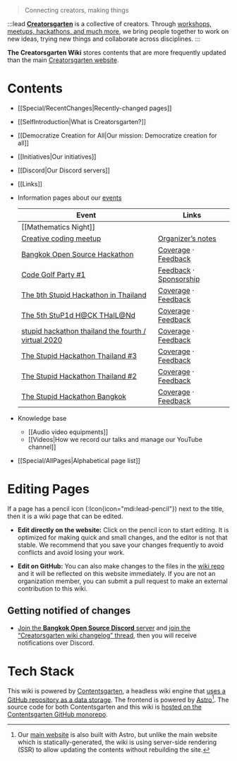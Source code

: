 > Connecting creators, making things

:::lead
**[Creatorsgarten](https://creatorsgarten.org/)** is a collective of creators. Through [workshops, meetups, hackathons, and much more](https://creatorsgarten.org/events/), we bring people together to work on new ideas, trying new things and collaborate across disciplines.
:::

**The Creatorsgarten Wiki** stores contents that are more frequently updated than the main [Creatorsgarten website][main-site].

[main-site]: https://creatorsgarten.org/
[repo]: https://github.com/creatorsgarten/wiki

# Contents

- [[Special/RecentChanges|Recently-changed pages]]

- [[SelfIntroduction|What is Creatorsgarten?]]

- [[Democratize Creation for All|Our mission: Democratize creation for all]]

- [[Initiatives|Our initiatives]]

- [[Discord|Our Discord servers]]

- [[Links]]

- Information pages about our [events](https://creatorsgarten.org/events/)

  | Event | Links |
  | --- | --- |
  | [[Mathematics Night]]
  | [Creative coding meetup](https://grtn.org/e/creativecodingmeetup) | [Organizer’s notes](/wiki/OrganizerNotes/creativecodingmeetup) |
  | [Bangkok Open Source Hackathon](https://grtn.org/e/bangkok) | [Coverage](/wiki/Coverage/bangkok) &middot; [Feedback](/wiki/Feedback/bangkok) |
  | [Code Golf Party #1](https://grtn.org/e/golf1) | [Feedback](/wiki/Feedback/golf1) &middot; [Sponsorship](/wiki/Sponsorship/golf1) |
  | [The ៦th Stupid Hackathon in Thailand](https://grtn.org/e/sht6) | [Coverage](/wiki/Coverage/sht6) &middot; [Feedback](/wiki/Feedback/sht6) |
  | [The 5th StuP1d H@CK THaIL@Nd](https://grtn.org/e/sht5) | [Coverage](/wiki/Coverage/sht5) &middot; [Feedback](/wiki/Feedback/sht5) |
  | [stupid hackathon thailand the fourth / virtual 2020](https://grtn.org/e/sht4) | [Coverage](/wiki/Coverage/sht4) &middot; [Feedback](/wiki/Feedback/sht4) |
  | [The Stupid Hackathon Thailand #3](https://grtn.org/e/sht3) | [Coverage](/wiki/Coverage/sht3) &middot; [Feedback](/wiki/Feedback/sht3) |
  | [The Stupid Hackathon Thailand #2](https://grtn.org/e/sht2) | [Coverage](/wiki/Coverage/sht2) &middot; [Feedback](/wiki/Feedback/sht2) |
  | [The Stupid Hackathon Bangkok](https://grtn.org/e/sht1) | [Coverage](/wiki/Coverage/sht1) &middot; [Feedback](/wiki/Feedback/sht1) |

- Knowledge base
  - [[Audio video equipments]]
  - [[Videos|How we record our talks and manage our YouTube channel]]

- [[Special/AllPages|Alphabetical page list]]

# Editing Pages

If a page has a pencil icon (:Icon{icon="mdi:lead-pencil"}) next to the title, then it is a wiki page that can be edited.

- **Edit directly on the website:** Click on the pencil icon to start editing. It is optimized for making quick and small changes, and the editor is not that stable. We recommend that you save your changes frequently to avoid conflicts and avoid losing your work.

- **Edit on GitHub:** You can also make changes to the files in the [wiki repo][repo] and it will be reflected on this website immediately. If you are not an organization member, you can submit a pull request to make an external contribution to this wiki.

## Getting notified of changes

- [Join the **Bangkok Open Source Discord** server](https://grtn.org/bkkoss-discord) and [join the “Creatorsgarten wiki changelog” thread](https://discord.com/channels/1062609208106832002/1085847407583055883), then you will receive notifications over Discord.

# Tech Stack

This wiki is powered by [Contentsgarten](https://contentsgarten.netlify.app/wiki/MainPage), a headless wiki engine that [uses a GitHub repository as a data storage][repo]. The frontend is powered by [Astro](https://astro.build/)[^astro]. The source code for both Contentsgarten and this wiki is [hosted on the Contentsgarten GitHub monorepo](https://github.com/creatorsgarten/contentsgarten/tree/main/creatorsgarten).

[^astro]: Our [main website][main-site] is also built with Astro, but unlike the main website which is statically-generated, the wiki is using server-side rendering (SSR) to allow updating the contents without rebuilding the site.